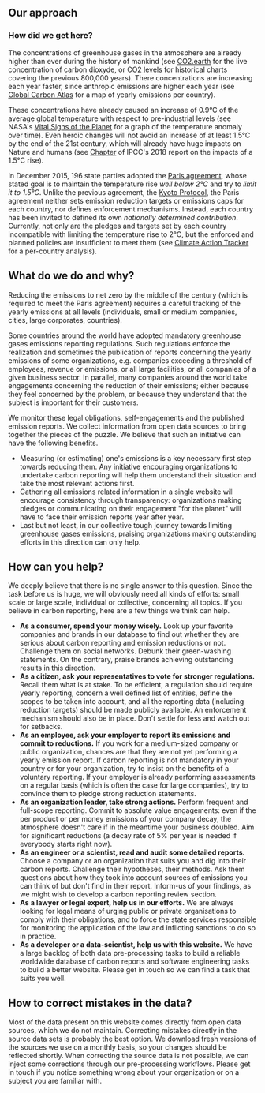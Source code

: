 ## Our approach

### How did we get here?

The concentrations of greenhouse gases in the atmosphere are already higher than ever during the history
of mankind (see [CO2.earth](https://www.co2.earth/) for the live concentration of carbon dioxyde,
or [CO2 levels](https://www.co2levels.org/) for historical charts covering the previous 800,000
years). There concentrations are increasing each year faster, since anthropic emissions are higher each year
(see [Global Carbon Atlas](http://www.globalcarbonatlas.org/en/CO2-emissions) for a map of yearly
emissions per country).

These concentrations have already caused an increase of 0.9°C of the average global temperature with respect
to pre-industrial levels (see NASA's [Vital Signs of the Planet](https://climate.nasa.gov/vital-signs/global-temperature/) 
for a graph of the temperature anomaly over time). Even heroic changes
will not avoid an increase of at least 1.5°C by the end of the 21st century, which will already
have huge impacts on Nature and humans (see [Chapter](https://www.ipcc.ch/sr15/chapter/chapter-3/)
of IPCC's 2018 report on the impacts of a 1.5°C rise).

In December 2015, 196 state parties adopted the
[Paris agreement](https://unfccc.int/process-and-meetings/the-paris-agreement/the-paris-agreement),
whose stated goal is to maintain the temperature rise *well below 2°C* and try to *limit it to 1.5°C*.
Unlike the previous agreement, the [Kyoto Protocol](https://unfccc.int/kyoto_protocol), the Paris
agreement neither sets emission reduction targets or emissions caps for each country, nor defines
enforcement mechanisms. Instead, each country has been invited to defined its own *nationally determined
contribution*. Currently, not only are the pledges and targets set by each country incompatible with
limiting the temperature rise to 2°C, but the enforced and planned policies are insufficient to meet them
(see [Climate Action Tracker](https://climateactiontracker.org/countries/) for a per-country analysis).

## What do we do and why?

Reducing the emissions to net zero by the middle of the century (which is required to meet the Paris
agreement) requires a careful tracking of the yearly emissions at all levels (individuals, small or medium
companies, cities, large corporates, countries).

Some countries around the world have adopted mandatory greenhouse gases emissions reporting regulations.
Such regulations enforce the realization and sometimes the publication of reports concerning the yearly
emissions of some organizations, e.g. companies exceeding a threshold of employees, revenue or emissions,
or all large facilities, or all companies of a given business sector. In parallel, many companies around
the world take engagements concerning the reduction of their emissions; either because they feel concerned
by the problem, or because they understand that the subject is important for their customers.

We monitor these legal obligations, self-engagements and the published emission reports. We collect
information from open data sources to bring together the pieces of the puzzle. We believe that such an
initiative can have the following benefits.

* Measuring (or estimating) one's emissions is a key necessary first step towards reducing them. Any
initiative encouraging organizations to undertake carbon reporting will help them understand their
situation and take the most relevant actions first.
* Gathering all emissions related information in a single website will encourage consistency through
transparency: organizations making pledges or communicating on their engagement "for the planet" will
have to face their emission reports year after year.
* Last but not least, in our collective tough journey towards limiting greenhouse gases emissions,
praising organizations making outstanding efforts in this direction can only help.
                
## How can you help?

We deeply believe that there is no single answer to this question. Since the task before us is huge, we will
obviously need all kinds of efforts: small scale or large scale, individual or collective, concerning all
topics. If you believe in carbon reporting, here are a few things we think can help.

* **As a consumer, spend your money wisely.** Look up your favorite companies and brands in our
database to find out whether they are serious about carbon reporting and emission reductions or not.
Challenge them on social networks. Debunk their green-washing statements. On the contrary, praise brands
achieving outstanding results in this direction.
* **As a citizen, ask your representatives to vote for stronger regulations.** Recall them what is at
stake. To be efficient, a regulation should require yearly reporting, concern a well
defined list of entities, define the scopes to be taken into account, and all the reporting data
(including reduction targets) should be made publicly available. An enforcement mechanism should also be
in place. Don't settle for less and watch out for setbacks.
* **As an employee, ask your employer to report its emissions and commit to reductions.**
If you work for a medium-sized company or public
organization, chances are that they are not yet performing a yearly emission report. If carbon reporting
is not mandatory in your country or for your organization, try to insist on the benefits of a voluntary
reporting. If your employer is already performing
assessments on a regular basis (which is often the case for large companies), try to convince them
to pledge strong reduction statements.
* **As an organization leader, take strong actions.** Perform frequent and full-scope reporting.
Commit to absolute value engagements: even if the per product or per money emissions of your company
decay, the atmosphere doesn't care if in the meantime your business doubled. Aim for significant
reductions (a decay rate of 5% per year is needed if everybody starts right now).
* **As an engineer or a scientist, read and audit some detailed reports.** Choose a company or an organization that 
suits you and dig into their carbon reports. Challenge their hypotheses, their methods. Ask them questions about how
they took into account sources of emissions you can think of but don't find in their report. Inform-us of your findings,
as we might wish to develop a carbon reporting review section.
* **As a lawyer or legal expert, help us in our efforts.** We are always looking for legal means of urging public or private organisations to comply with their obligations, and to force the state services responsible for monitoring the application of the law and inflicting sanctions to do so in practice.
* **As a developer or a data-scientist, help us with this website.** We have a large backlog of both data pre-processing
tasks to build a reliable worldwide database of carbon reports and software engineering tasks to build a better website.
Please get in touch so we can find a task that suits you well.

## How to correct mistakes in the data?

Most of the data present on this website comes directly from open data sources, which we do not maintain.
Correcting mistakes directly in the source data sets is probably the best option. We download fresh versions
of the sources we use on a monthly basis, so your changes should be reflected shortly. When correcting the
source data is not possible, we can inject some corrections through our pre-processing workflows. Please
get in touch if you notice something wrong about your organization or on a subject you are familiar with.
